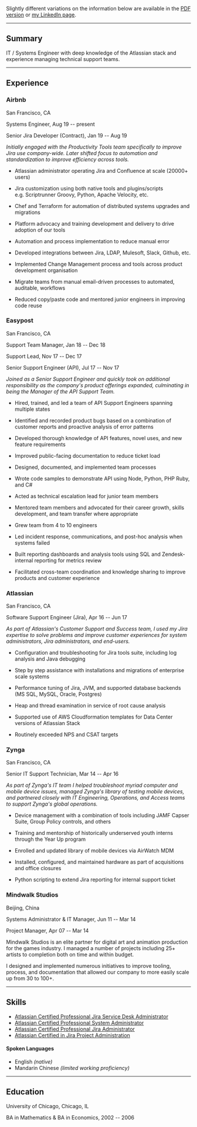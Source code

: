 Slightly different variations on the information below are available in the [PDF version](https://resume.russellstadler.com/resume.pdf) or [my LinkedIn page](https://linkedin.com/in/rstadler).

------------------------------------------------------------------------

Summary 
-------
IT / Systems Engineer with deep knowledge of the Atlassian stack and experience managing technical support teams.

------------------------------------------------------------------------

Experience
----------

### Airbnb
San Francisco, CA

Systems Engineer, Aug 19 -- present

Senior Jira Developer (Contract), Jan 19 -- Aug 19

*Initially engaged with the Productivity Tools team specifically to improve Jira use company-wide. Later shifted focus to automation and standardization to improve efficiency across tools.*

-   Atlassian administrator operating Jira and Confluence at scale (20000+ users)

-   Jira customization using both native tools and plugins/scripts e.g. Scriptrunner Groovy, Python, Apache Velocity, etc.

-   Chef and Terraform for automation of distributed systems upgrades and migrations

-   Platform advocacy and training development and delivery to drive adoption of our tools

-   Automation and process implementation to reduce manual error

-   Developed integrations between Jira, LDAP, Mulesoft, Slack, Github,
    etc.

-   Implemented Change Management process and tools across product development organisation

-   Migrate teams from manual email-driven processes to automated, auditable, workflows

-   Reduced copy/paste code and mentored junior engineers in improving code reuse
    
### Easypost
San Francisco, CA

Support Team Manager, Jan 18 -- Dec 18

Support Lead, Nov 17 -- Dec 17

Senior Support Engineer (API), Jul 17 -- Nov 17

*Joined as a Senior Support Engineer and quickly took on additional responsibility as the company's product offerings expanded, culminating in being the Manager of the API Support Team.*

-   Hired, trained, and led a team of API Support Engineers spanning multiple states

-   Identified and recorded product bugs based on a combination of customer reports and proactive analysis of error patterns

-   Developed thorough knowledge of API features, novel uses, and new feature requirements

-   Improved public-facing documentation to reduce ticket load

-   Designed, documented, and implemented team processes

-   Wrote code samples to demonstrate API using Node, Python, PHP Ruby, and C#

-   Acted as technical escalation lead for junior team members

-   Mentored team members and advocated for their career growth, skills development, and team transfer where appropriate

-   Grew team from 4 to 10 engineers

-   Led incident response, communications, and post-hoc analysis when systems failed

-   Built reporting dashboards and analysis tools using SQL and Zendesk-internal reporting for metrics review

-   Facilitated cross-team coordination and knowledge sharing to improve products and customer experience

### Atlassian
San Francisco, CA

Software Support Engineer (Jira), Apr 16 -- Jun 17

*As part of Atlassian's Customer Support and Success team, I used my Jira expertise to solve problems and improve customer experiences for system administrators, Jira administrators, and end-users.*

-   Configuration and troubleshooting for Jira tools suite, including log analysis and Java debugging

-   Step by step assistance with installations and migrations of enterprise scale systems

-   Performance tuning of Jira, JVM, and supported database backends  (MS SQL, MySQL, Oracle, Postgres)

-   Heap and thread examination in service of root cause analysis

-   Supported use of AWS Cloudformation templates for Data Center versions of Atlassian Stack

-   Routinely exceeded NPS and CSAT targets

### Zynga
San Francisco, CA

Senior IT Support Technician, Mar 14 -- Apr 16

*As part of Zynga's IT team I helped troubleshoot myriad computer and mobile device issues, managed Zynga's library of testing mobile devices, and partnered closely with IT Engineering, Operations, and Access teams to support Zynga's global operations.*

-   Device management with a combination of tools including JAMF Capser Suite, Group Policy controls, and others

-   Training and mentorship of historically underserved youth interns through the Year Up program

-   Enrolled and updated library of mobile devices via AirWatch MDM

-   Installed, configured, and maintained hardware as part of acquisitions and office closures

-  Python scripting to extend Jira reporting for internal support ticket

### Mindwalk Studios
Beijing, China

Systems Administrator & IT Manager, Jun 11 -- Mar 14

Project Manager, Apr 07 -- Mar 14

Mindwalk Studios is an elite partner for digital art and animation production for the games industry. I managed a number of projects including 25+ artists to completion both on time and within budget. 

I designed and implemented numerous initiatives to improve tooling, process, and documentation that allowed our company to more easily scale up from 30 to 100+.

------------------------------------------------------------------------

Skills 
------

 - [Atlassian Certified Professional Jira Service Desk
Administrator](https://www.certmetrics.com/atlassian/public/badge.aspx?i=4&t=c&d=2017-06-05&ci=AT00133080)
 - [Atlassian Certified Professional System
Administrator](https://www.certmetrics.com/atlassian/public/badge.aspx?i=5&t=c&d=2017-06-10&ci=AT00133080)
 - [Atlassian Certified Professional Jira
Administrator](https://www.certmetrics.com/atlassian/public/badge.aspx?i=1&t=c&d=2017-05-25&ci=AT00133080)
 - [Atlassian Certified in Jira Project
Administration](https://www.certmetrics.com/atlassian/public/badge.aspx?i=10&t=c&d=2019-11-27&ci=AT00133080)

#### Spoken Languages
 - English *(native)*
 - Mandarin Chinese *(limited working proficiency)*

------------------------------------------------------------------------

Education
---------
University of Chicago, Chicago, IL

BA in Mathematics & BA in Economics, 2002 -- 2006
